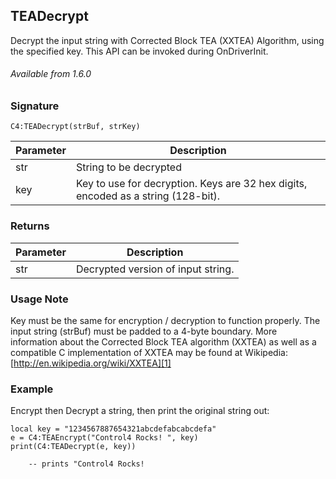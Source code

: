 ## TEADecrypt

Decrypt the input string with Corrected Block TEA (XXTEA) Algorithm, using the specified key. This API can be invoked during OnDriverInit.

###### Available from 1.6.0


### Signature

`C4:TEADecrypt(strBuf, strKey)`


| Parameter | Description |
| --- | --- |
| str | String to be decrypted |
| key  | Key to use for decryption. Keys are 32 hex digits, encoded as a string (128-bit). |


### Returns

| Parameter | Description |
| --- | --- |
| str | Decrypted version of input string. |


### Usage Note

Key must be the same for encryption / decryption to function properly. The input string (strBuf) must be padded to a 4-byte boundary. More information about the Corrected Block TEA algorithm (XXTEA) as well as a compatible C implementation of XXTEA may be found at Wikipedia: [http://en.wikipedia.org/wiki/XXTEA][1]


### Example

Encrypt then Decrypt a string, then print the original string out:

	local key = "1234567887654321abcdefabcabcdefa"
	e = C4:TEAEncrypt("Control4 Rocks! ", key)
	print(C4:TEADecrypt(e, key))
	
	  	-- prints "Control4 Rocks! 

[1]:	http://en.wikipedia.org/wiki/XXTEA
